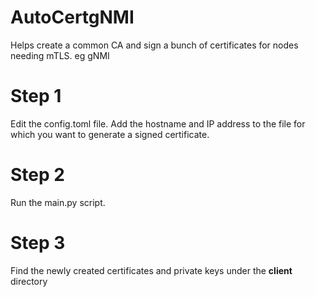 # AutoCertgNMI
Helps create a common CA and sign a bunch of certificates for nodes needing mTLS.  eg gNMI </p>

# Step 1
Edit the config.toml file. Add the hostname and IP address to the file for which you want to generate a signed certificate.

# Step 2
Run the main.py script. 

# Step 3
Find the newly created certificates and private keys under the **client** directory
